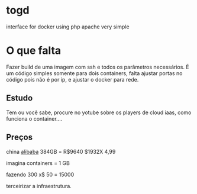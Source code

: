 # togd
interface for docker using php apache very simple

# O que falta

Fazer build de uma imagem com ssh e todos os parâmetros necessários. É um código simples somente para dois containers, falta ajustar portas
no código pois não é por ip, e ajustar o docker para rede.

## Estudo

Tem ou você sabe, procure no yotube sobre os players de cloud iaas, como funciona o container.... 


## Preços


china [alibaba](https://www.alibabacloud.com/product/dedicated-host?spm=a3c0i.21202589.6791778070.186.515bc119egRPgj)
384GB = R$9640  $1932X 4,99

imagina containers = 1 GB 

fazendo 300 x$ 50 = 15000

terceirizar a infraestrutura.





